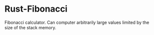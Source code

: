 # Rust-Fibonacci
Fibonacci calculator. Can computer arbitrarily large values limited by the size of the stack memory.
